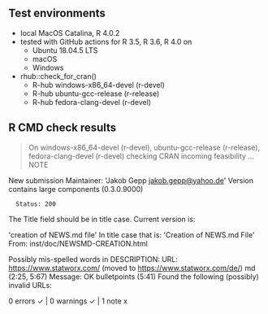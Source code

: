 
## Test environments
* local MacOS Catalina, R 4.0.2
* tested with GitHub actions for R 3.5, R 3.6, R 4.0 on
  - Ubuntu 18.04.5 LTS
  - macOS
  - Windows
* rhub::check_for_cran()
  - R-hub windows-x86_64-devel (r-devel)
  - R-hub ubuntu-gcc-release (r-release)
  - R-hub fedora-clang-devel (r-devel)


## R CMD check results
> On windows-x86_64-devel (r-devel), ubuntu-gcc-release (r-release), fedora-clang-devel (r-devel)
  checking CRAN incoming feasibility ... NOTE
  
  
  New submission
  Maintainer: 'Jakob Gepp <jakob.gepp@yahoo.de>'
  Version contains large components (0.3.0.9000)
  
      Status: 200
  The Title field should be in title case. Current version is:
  
  'creation of NEWS.md file'
  In title case that is:
  'Creation of NEWS.md File'
      From: inst/doc/NEWSMD-CREATION.html
  
  Possibly mis-spelled words in DESCRIPTION:
    URL: https://www.statworx.com/ (moved to https://www.statworx.com/de/)
    md (2:25, 5:67)
      Message: OK
    bulletpoints (5:41)
  Found the following (possibly) invalid URLs:

0 errors ✓ | 0 warnings ✓ | 1 note x